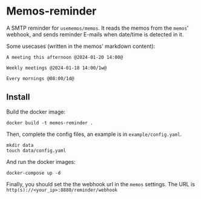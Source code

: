 # Memos-reminder

A SMTP reminder for `usememos/memos`. It reads the memos from the `memos`' webhook, and sends reminder E-mails when date/time is detected in it.

Some usecases (written in the memos' markdown content):

```
A meeting this afternoon @2024-01-20 14:00@

Weekly meetings @2024-01-18 14:00/1w@

Every mornings @08:00/1d@
```


## Install

Build the docker image:
```
docker build -t memos-reminder .
```

Then, complete the config files, an example is in `example/config.yaml`.

```
mkdir data
touch data/config.yaml
```

And run the docker images:

```
docker-compose up -d
```

Finally, you should set the the webhook url in the `memos` settings. The URL is `http(s)://<your_ip>:8880/reminder/webhook`